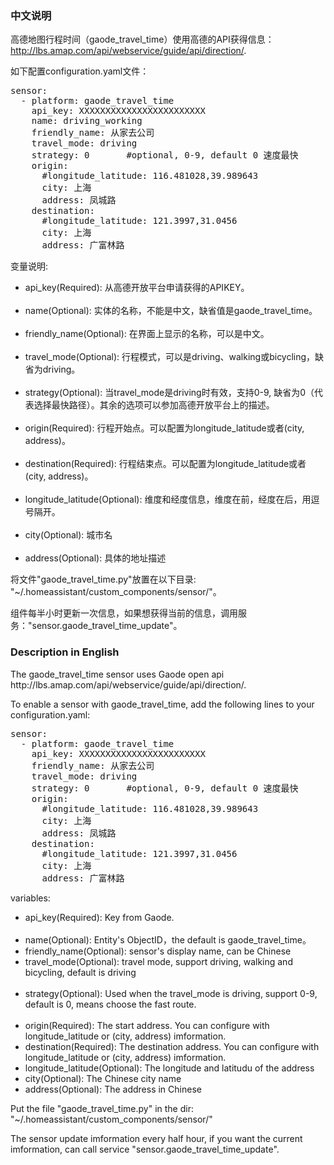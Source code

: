 <h3>中文说明</h3>

高德地图行程时间（gaode_travel_time）使用高德的API获得信息：http://lbs.amap.com/api/webservice/guide/api/direction/.

如下配置configuration.yaml文件：
<pre class="lang:yaml decode:true">
sensor:
  - platform: gaode_travel_time
    api_key: XXXXXXXXXXXXXXXXXXXXXXXX
    name: driving_working
    friendly_name: 从家去公司
    travel_mode: driving
    strategy: 0       #optional, 0-9, default 0 速度最快
    origin:
      #longitude_latitude: 116.481028,39.989643
      city: 上海
      address: 凤城路
    destination:
      #longitude_latitude: 121.3997,31.0456
      city: 上海
      address: 广富林路
</pre>
变量说明:
<ul>
	<li>api_key(Required): 从高德开放平台申请获得的APIKEY。</li>
  <li>name(Optional): 实体的名称，不能是中文，缺省值是gaode_travel_time。</li>
  <li>friendly_name(Optional): 在界面上显示的名称，可以是中文。</li>
  <li>travel_mode(Optional): 行程模式，可以是driving、walking或bicycling，缺省为driving。</li>
  <li>strategy(Optional): 当travel_mode是driving时有效，支持0-9, 缺省为0（代表选择最快路径）。其余的选项可以参加高德开放平台上的描述。</li>
  <li>origin(Required): 行程开始点。可以配置为longitude_latitude或者(city, address)。</li>
  <li>destination(Required): 行程结束点。可以配置为longitude_latitude或者(city, address)。</li>
  <li>longitude_latitude(Optional): 维度和经度信息，维度在前，经度在后，用逗号隔开。</li>
  <li>city(Optional): 城市名</li>
  <li>address(Optional): 具体的地址描述</li>
</ul>
将文件"gaode_travel_time.py"放置在以下目录: "~/.homeassistant/custom_components/sensor/"。

组件每半小时更新一次信息，如果想获得当前的信息，调用服务："sensor.gaode_travel_time_update"。


<h3>Description in English</h3>
The gaode_travel_time sensor uses Gaode open api http://lbs.amap.com/api/webservice/guide/api/direction/.

To enable a sensor with gaode_travel_time, add the following lines to your configuration.yaml:

<pre class="lang:yaml decode:true">
sensor:
  - platform: gaode_travel_time
    api_key: XXXXXXXXXXXXXXXXXXXXXXXX
    friendly_name: 从家去公司
    travel_mode: driving
    strategy: 0       #optional, 0-9, default 0 速度最快
    origin:
      #longitude_latitude: 116.481028,39.989643
      city: 上海
      address: 凤城路
    destination:
      #longitude_latitude: 121.3997,31.0456
      city: 上海
      address: 广富林路
</pre>
variables:
<ul>
	<li>api_key(Required): Key from Gaode.</li>
  <li>name(Optional): Entity's ObjectID，the default is gaode_travel_time。</li>
  <li>friendly_name(Optional): sensor's display name, can be Chinese</li>
  <li>travel_mode(Optional): travel mode, support driving, walking and bicycling, default is driving</li>
  <li>strategy(Optional): Used when the travel_mode is driving, support 0-9, default is 0, means choose the fast route. </li>
  <li>origin(Required): The start address. You can configure with longitude_latitude or (city, address) imformation.</li>
  <li>destination(Required): The destination address. You can configure with longitude_latitude or (city, address) imformation.</li>
  <li>longitude_latitude(Optional): The longitude and latitudu of the address</li>
  <li>city(Optional): The Chinese city name</li>
  <li>address(Optional): The address in Chinese</li>
</ul>
Put the file "gaode_travel_time.py" in the dir: "~/.homeassistant/custom_components/sensor/"

The sensor update imformation every half hour, if you want the current imformation, can call service "sensor.gaode_travel_time_update".
